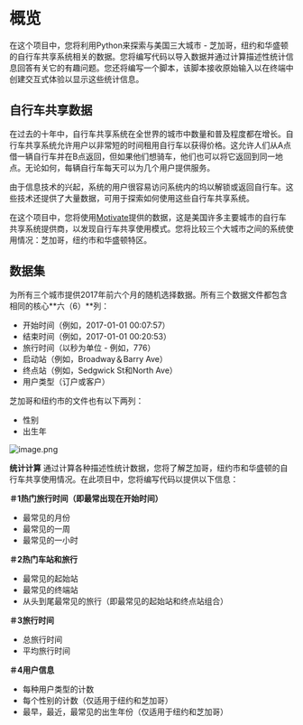 # 概览
在这个项目中，您将利用Python来探索与美国三大城市 - 芝加哥，纽约和华盛顿的自行车共享系统相关的数据。您将编写代码以导入数据并通过计算描述性统计信息回答有关它的有趣问题。您还将编写一个脚本，该脚本接收原始输入以在终端中创建交互式体验以显示这些统计信息。

## 自行车共享数据

在过去的十年中，自行车共享系统在全世界的城市中数量和普及程度都在增长。自行车共享系统允许用户以非常短的时间租用自行车以获得价格。这允许人们从A点借一辆自行车并在B点返回，但如果他们想骑车，他们也可以将它返回到同一地点。无论如何，每辆自行车每天可以为几个用户提供服务。

由于信息技术的兴起，系统的用户很容易访问系统内的坞以解锁或返回自行车。这些技术还提供了大量数据，可用于探索如何使用这些自行车共享系统。

在这个项目中，您将使用[Motivate](https://www.motivateco.com/)提供的数据，这是美国许多主要城市的自行车共享系统提供商，以发现自行车共享使用模式。您将比较三个大城市之间的系统使用情况：芝加哥，纽约市和华盛顿特区。

## 数据集

为所有三个城市提供2017年前六个月的随机选择数据。所有三个数据文件都包含相同的核心**六（6）**列：

*   开始时间（例如，2017-01-01 00:07:57）
*   结束时间（例如，2017-01-01 00:20:53）
*   旅行时间（以秒为单位 - 例如，776）
*   启动站（例如，Broadway＆Barry Ave）
*   终点站（例如，Sedgwick St和North Ave）
*   用户类型（订户或客户）

芝加哥和纽约市的文件也有以下两列：

*   性别
*   出生年

![image.png](https://upload-images.jianshu.io/upload_images/12735209-66a6277209fe0fe1.png?imageMogr2/auto-orient/strip%7CimageView2/2/w/1240)


**统计计算**
通过计算各种描述性统计数据，您将了解芝加哥，纽约市和华盛顿的自行车共享使用情况。在此项目中，您将编写代码以提供以下信息：

**＃1热门旅行时间（即最常出现在开始时间）**

*   最常见的月份
*   最常见的一周
*   最常见的一小时

**＃2热门车站和旅行**

*   最常见的起始站
*   最常见的终端站
*   从头到尾最常见的旅行（即最常见的起始站和终点站组合）

**＃3旅行时间**

*   总旅行时间
*   平均旅行时间

**＃4用户信息**

*   每种用户类型的计数
*   每个性别的计数（仅适用于纽约和芝加哥）
*   最早，最近，最常见的出生年份（仅适用于纽约和芝加哥）
